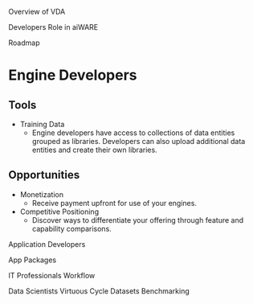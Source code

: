 Overview of VDA

Developers Role in aiWARE
<Marketing stuff>

Roadmap
<as a development platform and market>

# Engine Developers
## Tools
- Training Data
  - Engine developers have access to collections of data entities grouped as libraries. Developers can also upload additional data entities and create their own libraries.
## Opportunities
 - Monetization
   - Receive payment upfront for use of your engines.
 - Competitive Positioning
   - Discover ways to differentiate your offering through feature and capability comparisons.

Application Developers
<describe tools and opportunities>

App Packages
<describe tools and opportunities>

IT Professionals
Workflow
<describe tools and opportunities>

Data Scientists
Virtuous Cycle
<describe tools and opportunities>
Datasets
<describe tools and opportunities>
Benchmarking
<describe tools and opportunities>
